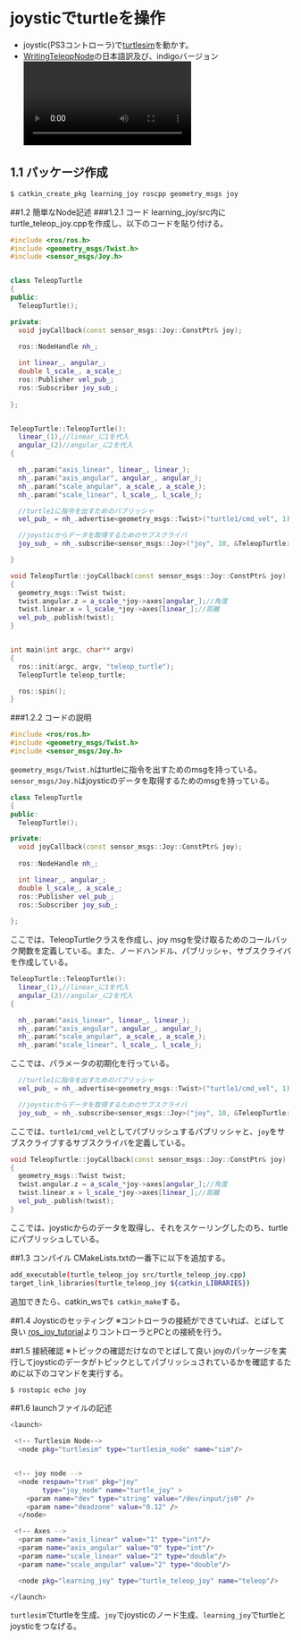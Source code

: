 # joysticでturtleを操作

* joystic(PS3コントローラ)で[turtlesim](http://wiki.ros.org/turtlesim)を動かす。
* [WritingTeleopNode](http://wiki.ros.org/joy/Tutorials/WritingTeleopNode)の日本語訳及び、indigoバージョン
![](learning_joy/slomobigsurmp4.mp4)

## 1.1 パッケージ作成
```bash
$ catkin_create_pkg learning_joy roscpp geometry_msgs joy
```

##1.2 簡単なNode記述
###1.2.1 コード
learning_joy/src内にturtle_teleop_joy.cppを作成し、以下のコードを貼り付ける。
```cpp
#include <ros/ros.h>
#include <geometry_msgs/Twist.h>
#include <sensor_msgs/Joy.h>


class TeleopTurtle
{
public:
  TeleopTurtle();

private:
  void joyCallback(const sensor_msgs::Joy::ConstPtr& joy);
  
  ros::NodeHandle nh_;

  int linear_, angular_;
  double l_scale_, a_scale_;
  ros::Publisher vel_pub_;
  ros::Subscriber joy_sub_;
  
};


TeleopTurtle::TeleopTurtle():
  linear_(1),//linear_に1を代入
  angular_(2)//angular_に2を代入
{

  nh_.param("axis_linear", linear_, linear_);
  nh_.param("axis_angular", angular_, angular_);
  nh_.param("scale_angular", a_scale_, a_scale_);
  nh_.param("scale_linear", l_scale_, l_scale_);

  //turtle1に指令を出すためのパブリッシャ
  vel_pub_ = nh_.advertise<geometry_msgs::Twist>("turtle1/cmd_vel", 1);

  //joysticからデータを取得するためのサブスクライバ
  joy_sub_ = nh_.subscribe<sensor_msgs::Joy>("joy", 10, &TeleopTurtle::joyCallback, this);

}

void TeleopTurtle::joyCallback(const sensor_msgs::Joy::ConstPtr& joy)
{
  geometry_msgs::Twist twist;
  twist.angular.z = a_scale_*joy->axes[angular_];//角度
  twist.linear.x = l_scale_*joy->axes[linear_];//距離
  vel_pub_.publish(twist);
}


int main(int argc, char** argv)
{
  ros::init(argc, argv, "teleop_turtle");
  TeleopTurtle teleop_turtle;

  ros::spin();
}

```

###1.2.2 コードの説明
```cpp
#include <ros/ros.h>
#include <geometry_msgs/Twist.h>
#include <sensor_msgs/Joy.h>
```
`geometry_msgs/Twist.h`はturtleに指令を出すためのmsgを持っている。
`sensor_msgs/Joy.h`はjoysticのデータを取得するためのmsgを持っている。

```cpp
class TeleopTurtle
{
public:
  TeleopTurtle();

private:
  void joyCallback(const sensor_msgs::Joy::ConstPtr& joy);
  
  ros::NodeHandle nh_;

  int linear_, angular_;
  double l_scale_, a_scale_;
  ros::Publisher vel_pub_;
  ros::Subscriber joy_sub_;
  
};
```
ここでは、TeleopTurtleクラスを作成し、joy msgを受け取るためのコールバック関数を定義している。また、ノードハンドル、パブリッシャ、サブスクライバを作成している。

```cpp
TeleopTurtle::TeleopTurtle():
  linear_(1),//linear_に1を代入
  angular_(2)//angular_に2を代入
{

  nh_.param("axis_linear", linear_, linear_);
  nh_.param("axis_angular", angular_, angular_);
  nh_.param("scale_angular", a_scale_, a_scale_);
  nh_.param("scale_linear", l_scale_, l_scale_);
```
ここでは、パラメータの初期化を行っている。

```cpp
  //turtle1に指令を出すためのパブリッシャ
  vel_pub_ = nh_.advertise<geometry_msgs::Twist>("turtle1/cmd_vel", 1);

  //joysticからデータを取得するためのサブスクライバ
  joy_sub_ = nh_.subscribe<sensor_msgs::Joy>("joy", 10, &TeleopTurtle::joyCallback, this);
```
ここでは、`turtle1/cmd_vel`としてパブリッシュするパブリッシャと、`joy`をサブスクライブするサブスクライバを定義している。

```cpp
void TeleopTurtle::joyCallback(const sensor_msgs::Joy::ConstPtr& joy)
{
  geometry_msgs::Twist twist;
  twist.angular.z = a_scale_*joy->axes[angular_];//角度
  twist.linear.x = l_scale_*joy->axes[linear_];//距離
  vel_pub_.publish(twist);
}
```
ここでは、joysticからのデータを取得し、それをスケーリングしたのち、turtleにパブリッシュしている。

##1.3 コンパイル
CMakeLists.txtの一番下に以下を追加する。
```bash
add_executable(turtle_teleop_joy src/turtle_teleop_joy.cpp)
target_link_libraries(turtle_teleop_joy ${catkin_LIBRARIES})
```
追加できたら、catkin_wsで`$ catkin_make`する。

##1.4 Joysticのセッティング
※コントローラの接続ができていれば、とばして良い
[ros_joy_tutorial](https://github.com/lancer-evolution/ros_joy_tutorial)よりコントローラとPCとの接続を行う。

##1.5 接続確認
※トピックの確認だけなのでとばして良い
joyのパッケージを実行してjoysticのデータがトピックとしてパブリッシュされているかを確認するために以下のコマンドを実行する。
```bash
$ rostopic echo joy
```

##1.6 launchファイルの記述
```bash
<launch>

 <!-- Turtlesim Node-->
  <node pkg="turtlesim" type="turtlesim_node" name="sim"/>


 <!-- joy node -->
  <node respawn="true" pkg="joy"
        type="joy_node" name="turtle_joy" >
    <param name="dev" type="string" value="/dev/input/js0" />
    <param name="deadzone" value="0.12" />
  </node>

 <!-- Axes -->
  <param name="axis_linear" value="1" type="int"/>
  <param name="axis_angular" value="0" type="int"/>
  <param name="scale_linear" value="2" type="double"/>
  <param name="scale_angular" value="2" type="double"/>

  <node pkg="learning_joy" type="turtle_teleop_joy" name="teleop"/>

</launch>
```
`turtlesim`でturtleを生成、`joy`でjoysticのノード生成、`learning_joy`でturtleとjoysticをつなげる。
